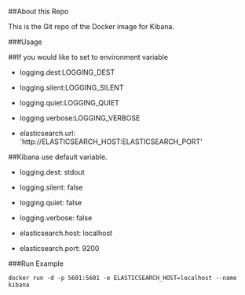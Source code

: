 ##About this Repo 

This is the Git repo of the Docker image for Kibana. 

###Usage 

##If you would like to set to environment variable 

* logging.dest:LOGGING_DEST

* logging.silent:LOGGING_SILENT 

* logging.quiet:LOGGING_QUIET  

* logging.verbose:LOGGING_VERBOSE 

* elasticsearch.url: 'http://ELASTICSEARCH_HOST:ELASTICSEARCH_PORT'


##Kibana use default variable.

* logging.dest: stdout

* logging.silent: false

* logging.quiet: false

* logging.verbose: false

* elasticsearch.host: localhost

* elasticsearch.port: 9200

###Run Example

`docker run -d -p 5601:5601 -e ELASTICSEARCH_HOST=localhost --name kibana`

